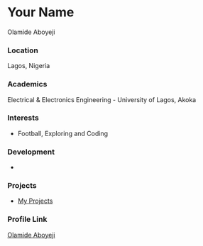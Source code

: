 # Your Name
Olamide Aboyeji

### Location

Lagos, Nigeria

### Academics

Electrical & Electronics Engineering - University of Lagos, Akoka

### Interests

- Football, Exploring and Coding

### Development

- 

### Projects

- [My Projects](https://github.com/aolamide)

### Profile Link

[Olamide Aboyeji](https://github.com/aolamide)
